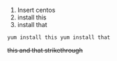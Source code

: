 1. Insert centos
2. install this
3. install that

`yum install this
yum install that`

~~this and that strikethrough~~

